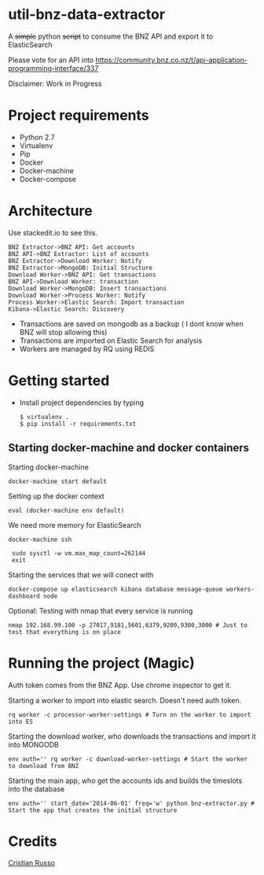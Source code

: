# util-bnz-data-extractor
A ~~simple~~ python ~~script~~ to consume the BNZ API and export it to ElasticSearch

Please vote for an API into https://community.bnz.co.nz/t/api-application-programming-interface/337

Disclaimer: Work in Progress

# Project requirements

- Python 2.7
- Virtualenv
- Pip
- Docker
- Docker-machine
- Docker-compose

# Architecture

Use stackedit.io to see this.

```sequence
BNZ Extractor->BNZ API: Get accounts
BNZ API->BNZ Extractor: List of accounts
BNZ Extractor->Download Worker: Notify
BNZ Extractor->MongoDB: Initial Structure
Download Worker->BNZ API: Get transactions
BNZ API->Download Worker: transaction
Download Worker->MongoDB: Insert transactions
Download Worker->Process Worker: Notify
Process Worker->Elastic Search: Import transaction
Kibana->Elastic Search: Discovery
```

- Transactions are saved on mongodb as a backup ( I dont know when BNZ will stop allowing this)
- Transactions are imported on Elastic Search for analysis
- Workers are managed by RQ using REDIS


# Getting started

- Install project dependencies by typing
  ```
  $ virtualenv .
  $ pip install -r requirements.txt
  ```

## Starting docker-machine and docker containers
Starting docker-machine
```
docker-machine start default
```

Setting up the docker context
```
eval (docker-machine env default)
```


We need more memory for ElasticSearch
```
docker-machine ssh

 sudo sysctl -w vm.max_map_count=262144
 exit

```

Starting the services that we will conect with
```
docker-compose up elasticsearch kibana database message-queue workers-dashboard node
```
Optional: Testing with nmap that every service is running

```
nmap 192.168.99.100 -p 27017,9181,5601,6379,9200,9300,3000 # Just to test that everything is on place
```

# Running the project (Magic)

Auth token comes from the BNZ App. Use chrome inspector to get it.

Starting a worker to import into elastic search. Doesn't need auth token.
```
rq worker -c processor-worker-settings # Turn on the worker to import into ES
```

Starting the download worker, who downloads the transactions and import it into MONGODB
```
env auth='' rq worker -c download-worker-settings # Start the worker to download from BNZ
```

Starting the main app, who get the accounts ids and builds the timeslots into the database
```
env auth='' start_date='2014-06-01' freq='w' python bnz-extractor.py # Start the app that creates the initial structure
```

# Credits

[Cristian Russo](http://www.cristianmarquez.me)
